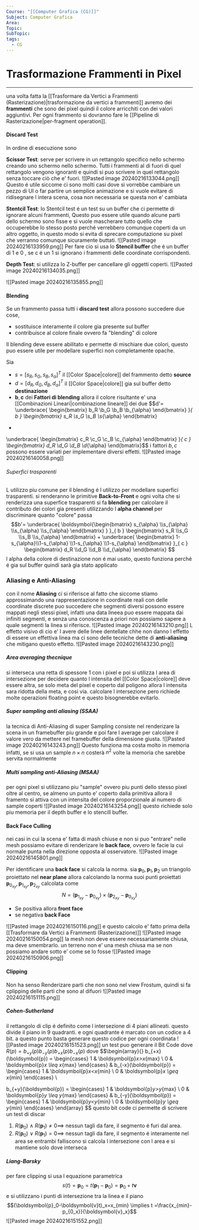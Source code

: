 ```yaml
---
Course: "[[Computer Grafica (CG)]]"
Subject: Computer Grafica
Area: 
Topic: 
SubTopic: 
tags:
  - CG
---
```


# Trasformazione Frammenti in Pixel
---
una volta fatta la [[Trasformare da Vertici a Frammenti (Rasterizazione)|trasformazione da vertici a frammenti]] avremo dei  __frammenti__ che sono dei pixel quindi il colore arricchiti con dei valori aggiuntivi.
Per ogni frammento si dovranno fare le  [[Pipeline di Rasterizazione|per-fragment operation]].

#### Discard Test
In ordine di esecuzione sono


__Scissor Test__: serve per scrivere in un rettangolo specifico nello schermo creando uno schermo nello schermo. Tutti i frammenti al di fuori di quel rettangolo vengono ignoranti e quindi si puo scrivere in quel rettangolo senza toccare ciò che e' fuori.
![[Pasted image 20240216133044.png]] 
Questo é utile siccome ci sono molti casi dove si vorrebbe cambiare un pezzo di UI o far partire un semplice animazione e si vuole evitare di ridisegnare l intera scena, cosa non necessaria se questa non e' cambiata

__Stentcil Test__: lo Stentcil test é un test su un buffer che ci permette di ignorare alcuni frammenti, Questo puo essere utile quando alcune parti dello schermo sono fisse e si vuole mascherare tutto quello che occuperebbe lo stesso posto perché verrebbero comunque coperti da un altro oggetto, in questo modo si evita di sprecare computazione su pixel che verranno comunque sicuramente buttati.
![[Pasted image 20240216133959.png]]
Per fare cio si usa lo __Stencil buffer__ che é  un buffer di $1$ e $0$ , se c é  un 1 si ignorano i frammenti delle coordinate corrispondenti.


__Depth Test__: si utilizza lo Z-buffer per cancellare gli oggetti coperti.
![[Pasted image 20240216134035.png]]

![[Pasted image 20240216135855.png]]


#### Blending
Se un frammento passa tutti i __discard test__ allora possono succedere due cose, 
- sostituisce interamente il colore gia presente sul buffer 
- contribuisce al colore finale ovvero fa "blending" di colore

Il blending deve essere abilitato e permette di mischiare due colori, questo puo essere utile per modellare superfici non completamente opache.

Sia 
- $s=[s_R,s_G,s_B,s_{\alpha}]^T$ il [[Color Space|colore]] del frammento detto __source__ 
- $d=[d_R,d_G,d_B,d_{\alpha}]^T$ il [[Color Space|colore]] gia sul buffer detto __destinazione__ 
- $\boldsymbol{b},\boldsymbol{c}$ dei __Fattori di blending__
allora il colore risultante e' una [[Combinazioni Lineari|combinazione lineare]] dei due $$d'= 
\underbrace{ \begin{bmatrix}
b_R \\b_G \\b_B \\b_{\alpha}
\end{bmatrix} }_{ b }
\begin{bmatrix}
s_R \\s_G \\s_B \\s_{\alpha}
\end{bmatrix}
+
\underbrace{ \begin{bmatrix}
c_R \\c_G \\c_B \\c_{\alpha}
\end{bmatrix} }_{ c }
\begin{bmatrix}
d_R \\d_G \\d_B \\d_{\alpha}
\end{bmatrix}$$
i fattori $b,c$ possono essere variati per implementare diversi effetti.
![[Pasted image 20240216140058.png]]

###### Superfici trasparenti
L utilizzo piu comune per il blending é  l utilizzo per modellare superfici trasparenti.
si renderanno le primitive __Back-to-Front__ e ogni volta che si renderizza una superfice trasparenti si fa __blending__ per calcolare il contributo dei colori gia presenti  utilizzando l __alpha channel__ per discriminare quanto "colore" passa $$b'= 
\underbrace{ \boldsymbol{\begin{bmatrix}
s_{\alpha} \\s_{\alpha} \\s_{\alpha} \\s_{\alpha}
\end{bmatrix} } }_{ b }
\begin{bmatrix}
s_R \\s_G \\s_B \\s_{\alpha}
\end{bmatrix}
+
\underbrace{ \begin{bmatrix} 
1-s_{\alpha}\\1-s_{\alpha} \\1-s_{\alpha} \\1-s_{\alpha}
\end{bmatrix}  }_{ c }
\begin{bmatrix}
d_R \\d_G \\d_B \\d_{\alpha}
\end{bmatrix}
$$
l alpha della colore di destinazione non é mai usato, questo funziona perché é gia sul buffer quindi sarà gia stato applicato

### Aliasing e  Anti-Aliasing
con il nome __Aliasing__ ci si riferisce al fatto che siccome stiamo approssimando una rappresentazione in coordinate reali con delle coordinate discrete puo succedere che segmenti diversi possono essere mappati negli stessi pixel, infatti una data lineea puo essere mappata dai infiniti segmenti, e senza una conoscenza a priori non possiamo sapere a quale segmenti la linea si riferisce.
![[Pasted image 20240216143210.png]]
L effetto visivo di cio e' l avere delle linee dentellate chhe non danno l effetto di essere un effettiva linea ma ci sono delle tecniche dette di __anti-aliasing__ che mitigano questo effetto. 
![[Pasted image 20240216143230.png]]


##### Area averaging thecnique
si interseca una retta di spessore $1$ con i pixel e poi si utilizza l area di intersezione per decidere quanto l intensita del [[Color Space|colore]] deve essere altra, se solo meta del pixel e coperto dal poligono allora l intensita sara ridotta della meta, e cosi via.
calcolare l intersezione pero richiede molte  operazioni floating point e  questo bisognerebbe evitarlo.

##### Super sampling anti aliasing (SSAA)
la tecnica di Anti-Aliasing di super Sampling consiste nel renderizare la scena in un framebuffer piu grande e poi fare l average per calcolare il valore vero da mettere nel framebuffer della dimensione giusta.
![[Pasted image 20240216143243.png]]
Questo funziona ma costa molto in memoria infatti, se si usa un sample $n \times n$ costerà $n^2$ volte la memoria che sarebbe servita normalmente

##### Multi sampling anti-Aliasing (MSAA)
per ogni pixel si utilizzano piu "sample" ovvero piu punti dello stesso pixel oltre al centro, se almeno un punto e' coperto dalla primitiva allora il framento si attiva con un intensita del colore proporzionale al numero di sample coperti
![[Pasted image 20240216143254.png]]
questo richiede solo piu memoria per il depth buffer e lo stencill buffer.


#### Back Face Culling
nei casi in cui la scena e' fatta di mash chiuse e non si puo "entrare" nelle mesh possiamo evitare di renderizare le __back face__, ovvero le facie la cui normale punta nella direzione opposta al osservatore.
![[Pasted image 20240216145801.png]]

Per identificare una __back face__ si calcola la norma.
sia $\boldsymbol{p}_0,\boldsymbol{p}_1,\boldsymbol{p}_2$ un triangolo proiettato nel __near plane__
allora calcolando la norma suoi punti proiettati $\boldsymbol{p}_{0_{xy}},\boldsymbol{p}_{1_{xy}},\boldsymbol{p}_{2_{xy}}$  calcolata come $$N=(\boldsymbol{p}_{1_{xy}}-\boldsymbol{p}_{0_{xy}})
\times (\boldsymbol{p}_{2_{xy}}-\boldsymbol{p}_{0_{xy}})$$
- Se positiva allora __front face__
- se negativa __back Face__

![[Pasted image 20240216150116.png]]
e questo calcolo e' fatto prima della [[Trasformare da Vertici a Frammenti (Rasterizazione)]]
![[Pasted image 20240216150054.png]]
la mesh non deve essere necessariamente chiusa, ma deve smembrarlo. un terreno non e' una mesh chiusa ma se non possiamo andare sotto e' come se lo fosse
![[Pasted image 20240216150906.png]]

#### Clipping
Non ha senso Renderizare parti che non sono nel view Frostum, quindi si fa cplipping delle parti che sono al difuori
![[Pasted image 20240216151115.png]]


##### Cohen-Sutherland
il rettangolo di clip é  definito come l intersezione di 4 piani allineati.
questo divide il piano in 9 quadranti. e ogni quadrante é  marcato con un codice a 4 bit.
a questo punto basta generare questo codice per ogni coordinata
![[Pasted image 20240216151523.png]]
un test puo generare il Bit Code dove $R(p)=b_{+y}(p)b_{-y}(p)b_{+x}(p)b_{-x}(p)$ dove $$\begin{array}{}
b_{+x}(\boldsymbol{p}) = \begin{cases}
1  &  \boldsymbol{p}_x>x_{max} \\
0 & \boldsymbol{p}_x \leq x_{max} 
\end{cases} & b_{-x}(\boldsymbol{p}) = \begin{cases}
1  &  \boldsymbol{p}_x<x_{min} \\
0 & \boldsymbol{p}_x \geq x_{min} 
\end{cases}  \\

b_{+y}(\boldsymbol{p}) = \begin{cases}
1  &  \boldsymbol{p}_y>y_{max} \\
0 & \boldsymbol{p}_y \leq y_{max} 
\end{cases} & b_{-y}(\boldsymbol{p}) = \begin{cases}
1  &  \boldsymbol{p}_y<y_{min} \\
0 & \boldsymbol{p}_y \geq y_{min} 
\end{cases}
\end{array} 
$$
questo bit code ci permette di scrivere  un test di discar 
1. $R(\boldsymbol{p}_0)\ \land \ R(\boldsymbol{p}_1) \not =0 \implies$ nessun tagli da fare, il segmento é furi dal area.
2.  $R(\boldsymbol{p}_0)\ \lor \ R(\boldsymbol{p}_1)  =0 \implies$ nessun tagli da fare, il segmento é  interamente nel area
se entrambi falliscono si calcola l intersezione con l area e si mantiene solo dove interseca

##### Liang-Barsky
per fare clipping si usa l equazione parametrica
$$s(t)=\boldsymbol{p}_0=t(\boldsymbol{p}_1-\boldsymbol{p}_0)=\boldsymbol{p}_0+t\boldsymbol{v}$$ e si utilizzano i punti di intersezione tra la linea e il piano
$$(\boldsymbol{p}_0-\boldsymbol{v}t)_x=x_{min} \implies t =\frac{x_{min}-p_{0_x}}{\boldsymbol{v}_x}$$
![[Pasted image 20240216151552.png]]